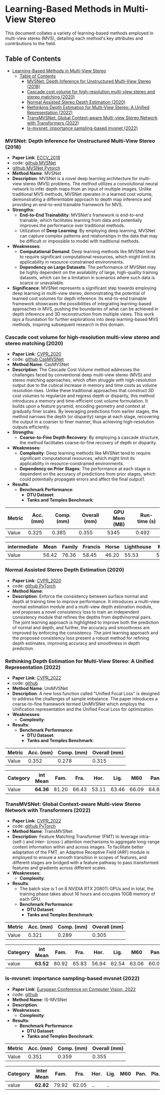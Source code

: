 # Learning-Based Methods in Multi-View Stereo

This document collates a variety of learning-based methods employed in multi-view stereo (MVS), detailing each method's key attributes and contributions to the field.

## Table of Contents

- [Learning-Based Methods in Multi-View Stereo](#learning-based-methods-in-multi-view-stereo)
  - [Table of Contents](#table-of-contents)
    - [MVSNet: Depth Inference for Unstructured Multi-View Stereo (2018)](#mvsnet-depth-inference-for-unstructured-multi-view-stereo-2018)
    - [Cascade cost volume for high-resolution multi-view stereo and stereo matching (2020)](#cascade-cost-volume-for-high-resolution-multi-view-stereo-and-stereo-matching-2020)
    - [Normal Assisted Stereo Depth Estimation (2020)](#normal-assisted-stereo-depth-estimation-2020)
    - [Rethinking Depth Estimation for Multi-View Stereo: A Unified Representation (2022)](#rethinking-depth-estimation-for-multi-view-stereo-a-unified-representation-2022)
    - [TransMVSNet: Global Context-aware Multi-view Stereo Network with Transformers (2022)](#transmvsnet-global-context-aware-multi-view-stereo-network-with-transformers-2022)
    - [Is-mvsnet: importance sampling-based mvsnet (2022)](#is-mvsnet-importance-sampling-based-mvsnet-2022)


<!-- ## Recent Methods -->

### MVSNet: Depth Inference for Unstructured Multi-View Stereo (2018)
- **Paper Link**: [ECCV_2018](https://openaccess.thecvf.com/content_ECCV_2018/papers/Yao_Yao_MVSNet_Depth_Inference_ECCV_2018_paper.pdf)
- code: [github MVSNet](https://github.com/YoYo000/MVSNet)
- [github MVSNet Pytorch](https://github.com/xy-guo/MVSNet_pytorch)
- **Method Name**: MVSNet
- **Description**: MVSNet is a novel deep learning architecture for multi-view stereo (MVS) problems. The method utilizes a convolutional neural network to infer depth maps from an input of multiple images. Unlike traditional MVS methods, MVSNet operates in a learned cost volume, demonstrating a differentiable approach to depth map inference and providing an end-to-end trainable framework for MVS.
- **Strengths**:
  - **End-to-End Trainability**: MVSNet's framework is end-to-end trainable, which facilitates learning from data and potentially improves the performance over traditional methods.
  - Utilization of **Deep Learning**: By employing deep learning, MVSNet can capture complex patterns and relationships in the data that may be difficult or impossible to model with traditional methods.
- **Weaknesses**:
  - **Computational Demand**: Deep learning methods like MVSNet tend to require significant computational resources, which might limit its applicability in resource-constrained environments.
  - **Dependency on Large Datasets**: The performance of MVSNet may be highly dependent on the availability of large, high-quality training datasets, which can be a limitation in scenarios where such data is scarce or unavailable.
- **Significance**: MVSNet represents a significant step towards employing deep learning in multi-view stereo, demonstrating the potential of learned cost volumes for depth inference. Its end-to-end trainable framework showcases the possibilities of integrating learning-based approaches in MVS, pushing the boundaries of what can be achieved in depth inference and 3D reconstruction from multiple views. This work lays a foundation for further explorations into deep learning-based MVS methods, inspiring subsequent research in this domain.


### Cascade cost volume for high-resolution multi-view stereo and stereo matching (2020)
- **Paper Link**: [CVPR_2020](https://openaccess.thecvf.com/content_CVPR_2020/papers/Gu_Cascade_Cost_Volume_for_High-Resolution_Multi-View_Stereo_and_Stereo_Matching_CVPR_2020_paper.pdf)
- code: [github CasMVSNet](https://github.com/alibaba/cascade-stereo)
- **Method Name**: CasMVSNet
- **Description**: The Cascade Cost Volume method addresses the challenges faced by conventional deep multi-view stereo (MVS) and stereo matching approaches, which often struggle with high-resolution output due to the cubical increase in memory and time costs as volume resolution rises. Unlike these traditional approaches that construct 3D cost volumes to regularize and regress depth or disparity, this method introduces a memory and time-efficient cost volume formulation. It builds upon a feature pyramid, encoding geometry and context at gradually finer scales. By leveraging predictions from earlier stages, the method narrows the depth (or disparity) range at each stage, recovering the output in a coarser to finer manner, thus achieving high-resolution outputs efficiently.
- **Strengths**:
  - **Coarse-to-Fine Depth Recovery**: By employing a cascade structure, the method facilitates coarse-to-fine recovery of depth or disparity.
- **Weaknesses**:
  - **Complexity**: Deep learning methods like MVSNet tend to require significant computational resources, which might limit its applicability in resource-constrained environments.
  - **Dependency on Prior Stages**: The performance at each stage is dependent on the accuracy of predictions from prior stages, which could potentially propagate errors and affect the final output​1.
- **Results**:
  - **Benchmark Performance**:
    - **DTU Dataset**: 
    - **Tanks and Temples Benchmark**: 

| Metric       | Acc. (mm) | Comp. (mm) | Overall (mm) | GPU Mem (MB) | Run-time (s) |
|--------------|-----------|------------|--------------|--------------|--------------|
| Value        | 0.325     | 0.385      | 0.355        | 5345         | 0.492        |

| intermediate     | Mean | Family | Francis | Horse | Lighthouse | M60 | Panther | Playground | Train |
|--------------|------|--------|---------|-------|------------|-----|---------|------------|-------|
| Value        | 56.42|  76.36 |  58.45  | 46.20 |  55.53     |56.11|  54.02  |  58.17     | 46.56 |



### Normal Assisted Stereo Depth Estimation (2020)
- **Paper Link**: [CVPR_2020](https://openaccess.thecvf.com/content_CVPR_2020/papers/Kusupati_Normal_Assisted_Stereo_Depth_Estimation_CVPR_2020_paper.pdf)
- code: [github PyTorch](https://github.com/udaykusupati/Normal-Assisted-Stereo)
- **Method Name**: 
- **Description**: Enforce the consistency between surface normal and depth at training time to improve performance. It introduces a multi-view normal estimation module and a multi-view depth estimation module, and proposes a novel consistency loss to train an independent consistency module that refines the depths from depth/normal pairs. The joint learning approach is highlighted to improve both the prediction of normal and depth, and further, the accuracy and smoothness are improved by enforcing the consistency. The joint learning approach and the proposed consistency loss present a robust method for refining depth estimates, improving accuracy and smoothness in depth prediction. 


### Rethinking Depth Estimation for Multi-View Stereo: A Unified Representation (2022)
- **Paper Link**: [CVPR_2022](https://openaccess.thecvf.com/content/CVPR2022/papers/Peng_Rethinking_Depth_Estimation_for_Multi-View_Stereo_A_Unified_Representation_CVPR_2022_paper.pdf)
- code: [github](https://github.com/prstrive/UniMVSNet)
- **Method Name**: UniMVSNet
- **Description**: A new loss function called "Unified Focal Loss" is designed to address the challenges of sample imbalance. The paper introduces a coarse-to-fine framework termed UniMVSNet which employs the Unification representation and the Unified Focal Loss for optimization.
- **Weaknesses**:
  - **Complexity**:
- **Results**:
  - **Benchmark Performance**:
    - **DTU Dataset**: 
    - **Tanks and Temples Benchmark**: 

| Metric       | Acc. (mm) | Comp. (mm) | Overall (mm) |
|--------------|-----------|------------|--------------|
| Value        | 0.352     | 0.278      | 0.315        |

| Category    | int Mean | Fam. | Fra. | Hor. | Lig. | M60  | Pan. | Pla. | Tra. | adv Mean | Aud. | Bal. | Cou. | Mus. | Pal. | Tem. |
|-------------|------|------|------|------|------|------|------|------|------|------|------|------|------|------|------|------|
| Value       | **64.36**| 81.20| 66.43| 53.11| 63.46| 66.09| 64.84| 62.23| 57.53| **38.96**| 28.33| 44.36| 39.74| 52.89| 33.80| 34.63|


### TransMVSNet: Global Context-aware Multi-view Stereo Network with Transformers (2022)
- **Paper Link**: [CVPR_2022](https://openaccess.thecvf.com/content/CVPR2022/papers/Ding_TransMVSNet_Global_Context-Aware_Multi-View_Stereo_Network_With_Transformers_CVPR_2022_paper.pdf)
- code: [github PyTorch](https://github.com/megvii-research/TransMVSNet)
- **Method Name**: TransMVSNet
- **Description**: Feature Matching Transformer (FMT) to leverage intra- (self-) and inter- (cross-) attention mechanisms to aggregate long-range context information within and across images. To facilitate better adaptation of the FMT, an Adaptive Receptive Field (ARF) module is employed to ensure a smooth transition in scopes of features, and different stages are bridged with a feature pathway to pass transformed features and gradients across different scales.
- **Weaknesses**:
  - **Complexity**:
- **Results**:
  - The batch size is 1 on 8 NVIDIA RTX
2080Ti GPUs and in total, the training phase takes about 16
hours and occupies 10GB memory of each GPU. 
  - **Benchmark Performance**:
    - **DTU Dataset**: 
    - **Tanks and Temples Benchmark**: 
  
| Metric       | Acc. (mm) | Comp. (mm) | Overall (mm) |
|--------------|-----------|------------|--------------|
| Value        | 0.321     | 0.289      | 0.305        |

| Category    | int Mean | Fam. | Fra. | Hor. | Lig. | M60  | Pan. | Pla. | Tra. | adv Mean | Aud. | Bal. | Cou. | Mus. | Pal. | Tem. |
|-------------|------|------|------|------|------|------|------|------|------|------|------|------|------|------|------|------|
value |**63.52**| 80.92| 65.83| 56.94| 62.54| 63.06| 60.00| 60.20| 58.67| **37.00**| 24.84| 44.59| 34.77| 46.49| 34.69| 36.62|



### Is-mvsnet: importance sampling-based mvsnet (2022)
- **Paper Link**: [European Conference on Computer Vision, 2022](https://www.ecva.net/papers/eccv_2022/papers_ECCV/papers/136920663.pdf)
- code: [github](https://github.com/NoOneUST/IS-MVSNet)
- **Method Name**: IS-MVSNet
- **Description**: 
- **Weaknesses**:
  - **Complexity**:
- **Results**:
  - **Benchmark Performance**:
    - **DTU Dataset**: 
    - **Tanks and Temples Benchmark**:

| Metric       | Acc. (mm) | Comp. (mm) | Overall (mm) |
|--------------|-----------|------------|--------------|
| Value        | 0.351     | 0.359      | 0.355        |

| Category    | inter Mean | Fam. | Fra. | Hor. | Lig. | M60  | Pan. | Pla. | Tra. | adv Mean | Aud. | Bal. | Cou. | Mus. | Pal. | Tem. |
|-------------|------|------|------|------|------|------|------|------|------|------|------|------|------|------|------|------|
value |**62.82**| 79.92| 62.05| ..| ..|  |  | | | **34.87**| | | | | | |


<!-- ### template (2020)
- **Paper Link**: [CVPR_2020]()
- code: [github]()
- **Method Name**: 
- **Description**: 
- **Weaknesses**:
  - **Complexity**:
- **Results**:
  - **Benchmark Performance**:
    - **DTU Dataset**: 
    - **Tanks and Temples Benchmark**:  -->
